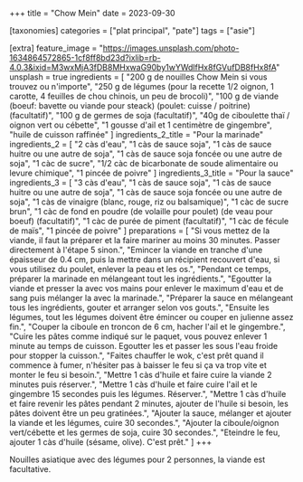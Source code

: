 +++
title = "Chow Mein"
date = 2023-09-30

[taxonomies]
categories = ["plat principal", "pate"]
tags = ["asie"]

[extra]
feature_image = "https://images.unsplash.com/photo-1634864572865-1cf8ff8bd23d?ixlib=rb-4.0.3&ixid=M3wxMjA3fDB8MHxwaG90by1wYWdlfHx8fGVufDB8fHx8fA"
unsplash = true
ingredients = [
  "200 g de nouilles Chow Mein si vous trouvez ou n'importe",
  "250 g de légumes (pour la recette 1/2 oignon, 1 carotte, 4 feuilles de chou chinois, un peu de brocoli)",
  "100 g de viande (boeuf: bavette ou viande pour steack) (poulet: cuisse / poitrine) (facultatif)",
  "100 g de germes de soja (facultatif)",
  "40g de ciboulette thaï / oignon vert ou cébette",
  "1 gousse d'ail et 1 centimètre de gingembre",
  "huile de cuisson raffinée"
]
ingredients_2_title = "Pour la marinade"
ingredients_2 = [
  "2 càs d'eau",
  "1 càs de sauce soja",
  "1 càs de sauce huitre ou une autre de soja",
  "1 càs de sauce soja foncée ou une autre de soja",
  "1 càc de sucre",
  "1/2 càc de bicarbonate de soude alimentaire ou levure chimique",
  "1 pincée de poivre"
]
ingredients_3_title = "Pour la sauce"
ingredients_3 = [
  "3 càs d'eau",
  "1 càs de sauce soja",
  "1 càs de sauce huitre ou une autre de soja",
  "1 càs de sauce soja foncée ou une autre de soja",
  "1 càs de vinaigre (blanc, rouge, riz ou balsamique)",
  "1 càc de sucre brun",
  "1 càc de fond en poudre (de volaille pour poulet) (de veau pour boeuf) (facultatif)",
  "1 càc de purée de piment (facultatif)",
  "1 càc de fécule de maïs",
  "1 pincée de poivre"
]
preparations = [
  "Si vous mettez de la viande, il faut la préparer et la faire mariner au moins 30 minutes. Passer directement à l'étape 5 sinon.",
  "Emincer la viande en tranche d'une épaisseur de 0.4 cm, puis la mettre dans un récipient recouvert d'eau, si vous utilisez du poulet, enlever la peau et les os.",
  "Pendant ce temps, préparer la marinade en mélangeant tout les ingrédients.",
  "Egoutter la viande et presser la avec vos mains pour enlever le maximum d'eau et de sang puis mélanger la avec la marinade.",
  "Préparer la sauce en mélangeant tous les ingrédients, gouter et arranger selon vos gouts.",
  "Ensuite les légumes, tout les légumes doivent être émincer ou couper en julienne assez fin.",
  "Couper la ciboule en troncon de 6 cm, hacher l'ail et le gingembre.",
  "Cuire les pâtes comme indiqué sur le paquet, vous pouvez enlever 1 minute au temps de cuisson. Egoutter les et passer les sous l'eau froide pour stopper la cuisson.",
  "Faites chauffer le wok, c'est prêt quand il commence à fumer, n'hésiter pas à baisser le feu si ça va trop vite et monter le feu si besoin.",
  "Mettre 1 càs d'huile et faire cuire la viande 2 minutes puis réserver.",
  "Mettre 1 càs d'huile et faire cuire l'ail et le gingembre 15 secondes puis les légumes. Réserver.",
  "Mettre 1 càs d'huile et faire revenir les pâtes pendant 2 minutes, ajouter de l'huile si besoin, les pâtes doivent être un peu gratinées.",
  "Ajouter la sauce, mélanger et ajouter la viande et les légumes, cuire 30 secondes.",
  "Ajouter la ciboule/oignon vert/cébette et les germes de soja, cuire 30 secondes.",
  "Eteindre le feu, ajouter 1 càs d'huile (sésame, olive). C'est prêt."
]
+++

Nouilles asiatique avec des légumes pour 2 personnes, la viande est facultative.
